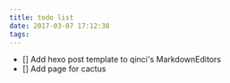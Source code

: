 ```yaml
---
title: todo list
date: 2017-03-07 17:12:38
tags:
---
```


- [] Add hexo post template to qinci's MarkdownEditors
- [] Add page for cactus
